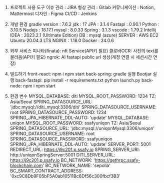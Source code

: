 1.  프로젝트 사용 도구
    이슈 관리 : JIRA
    형상 관리 : Gitlab
    커뮤니케이션 : Notion, Mattermost
    디자인 : Figma
    CI/CD : Jenkins

2.  개발 환경
    gradle version : 7.6.2
    jdk : 17
    JPA : 3.1.4
    Fastapi : 0.90.1
    Python : 3.10.5
    Nodejs : 18.17.1
    mysql : 8.0.33
    Spring : 3.1.3
    vscode : 1.79.2
    Intellij IDEA : 2023.2.1 (Ultimate Edition)
    DB : mysql (azure)
    SERVER : AWS EC2 Ubuntu 20.04.3 LTS
    NGINX : 1.18.0
    Docker : 24.0.6

3.  외부 서비스
    피나타(finata):
    nft Service(API키 필요)
    클로바OCR:
    사진의 text를 불러옴(API키 필요)
    ngrok:
    AI fastapi public url 생성(계정 연결 시 세션시간 연장)

4.  빌드하기
    front-react:
    npm i
    npm start
    back-spring:
    gradle 실행
    Bootjar 실행
    back-fastapi:
    pip install -r requirements.txt
    python launch.py
    back-node:
    npm i
    npm start

5.  환경 변수
    MYSQL_DATABASE: diti
    MYSQL_ROOT_PASSWORD: 1234
    TZ: Asia/Seoul
    SPRING_DATASOURCE_URL: 'jdbc:mysql://diti_mysql:3306/diti'
    SPRING_DATASOURCE_USERNAME: root
    SPRING_DATASOURCE_PASSWORD: 1234
    SPRING_JPA_HIBERNATE_DDL-AUTO: 'update'
    MYSQL_DATABASE: uniqon
    MYSQL_ROOT_PASSWORD: ssafyuniqon
    TZ: Asia/Seoul
    SPRING_DATASOURCE_URL: 'jdbc:mysql://uniqonMysql:3306/uniqon'
    SPRING_DATASOURCE_USERNAME: root
    SPRING_DATASOURCE_PASSWORD: ssafyuniqon
    SPRING_JPA_HIBERNATE_DDL-AUTO: 'update'
    SERVER_PORT: 5001
    REDIRECT_URL: https://j9c201.p.ssafy.io
    SPRING_SERVER_URI: http://uniqonSpringServer:5001
    DITI_SERVER_URL: https://j9c201.p.ssafy.io
    BC_NETWORK: 'https://gethrpc.ssafy-blockchain.com'
    BC_NETWORK_NAME: 'sepolia'
    BC_SMART_CONTRACT_ADDRESS: '0xc9C8Db9F05bF5A0ab10511Bc6Df56c300fbcf3B3'
